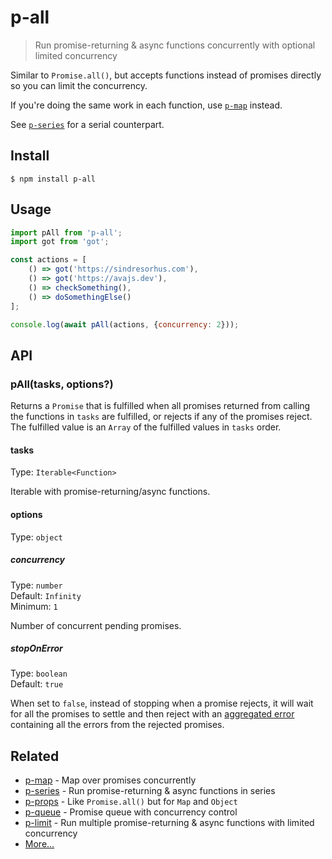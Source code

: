 # p-all

> Run promise-returning & async functions concurrently with optional limited concurrency

Similar to `Promise.all()`, but accepts functions instead of promises directly so you can limit the concurrency.

If you're doing the same work in each function, use [`p-map`](https://github.com/sindresorhus/p-map) instead.

See [`p-series`](https://github.com/sindresorhus/p-series) for a serial counterpart.

## Install

```
$ npm install p-all
```

## Usage

```js
import pAll from 'p-all';
import got from 'got';

const actions = [
	() => got('https://sindresorhus.com'),
	() => got('https://avajs.dev'),
	() => checkSomething(),
	() => doSomethingElse()
];

console.log(await pAll(actions, {concurrency: 2}));
```

## API

### pAll(tasks, options?)

Returns a `Promise` that is fulfilled when all promises returned from calling the functions in `tasks` are fulfilled, or rejects if any of the promises reject. The fulfilled value is an `Array` of the fulfilled values in `tasks` order.

#### tasks

Type: `Iterable<Function>`

Iterable with promise-returning/async functions.

#### options

Type: `object`

##### concurrency

Type: `number`\
Default: `Infinity`\
Minimum: `1`

Number of concurrent pending promises.

##### stopOnError

Type: `boolean`\
Default: `true`

When set to `false`, instead of stopping when a promise rejects, it will wait for all the promises to settle and then reject with an [aggregated error](https://github.com/sindresorhus/aggregate-error) containing all the errors from the rejected promises.

## Related

- [p-map](https://github.com/sindresorhus/p-map) - Map over promises concurrently
- [p-series](https://github.com/sindresorhus/p-series) - Run promise-returning & async functions in series
- [p-props](https://github.com/sindresorhus/p-props) - Like `Promise.all()` but for `Map` and `Object`
- [p-queue](https://github.com/sindresorhus/p-queue) - Promise queue with concurrency control
- [p-limit](https://github.com/sindresorhus/p-limit) - Run multiple promise-returning & async functions with limited concurrency
- [More…](https://github.com/sindresorhus/promise-fun)
